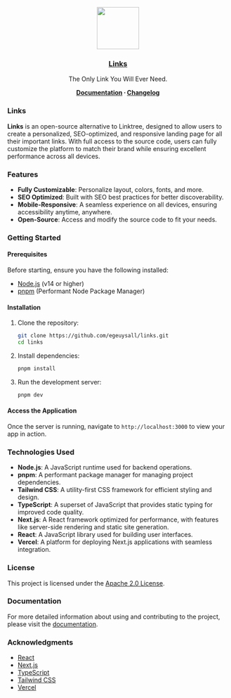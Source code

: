 <p align="center">
  <a href="https://www.links.egeuysal.com/">
    <img src="https://res.cloudinary.com/ddjnqljd8/image/upload/v1743177379/links.png" height="96">
    <h3 align="center">Links</h3>
  </a>
</p>

<p align="center">
  The Only Link You Will Ever Need.
</p>

<p align="center">
  <strong>
    <a href="https://www.links.egeuysal.com/documentation/">Documentation</a> ∙ 
    <a href="https://www.links.egeuysal.com/changelog/">Changelog</a>
  </strong>
</p>

### Links

**Links** is an open-source alternative to Linktree, designed to allow users to create a personalized, SEO-optimized, and responsive landing page for all their important links. With full access to the source code, users can fully customize the platform to match their brand while ensuring excellent performance across all devices.

### Features

- **Fully Customizable**: Personalize layout, colors, fonts, and more.
- **SEO Optimized**: Built with SEO best practices for better discoverability.
- **Mobile-Responsive**: A seamless experience on all devices, ensuring accessibility anytime, anywhere.
- **Open-Source**: Access and modify the source code to fit your needs.

### Getting Started

#### Prerequisites

Before starting, ensure you have the following installed:
- [Node.js](https://nodejs.org/) (v14 or higher)
- [pnpm](https://pnpm.io/) (Performant Node Package Manager)

#### Installation

1. Clone the repository:

   ```bash
   git clone https://github.com/egeuysall/links.git
   cd links
   ```

2. Install dependencies:

   ```bash
   pnpm install
   ```

3. Run the development server:

   ```bash
   pnpm dev
   ```

#### Access the Application

Once the server is running, navigate to `http://localhost:3000` to view your app in action.

### Technologies Used

- **Node.js**: A JavaScript runtime used for backend operations.
- **pnpm**: A performant package manager for managing project dependencies.
- **Tailwind CSS**: A utility-first CSS framework for efficient styling and design.
- **TypeScript**: A superset of JavaScript that provides static typing for improved code quality.
- **Next.js**: A React framework optimized for performance, with features like server-side rendering and static site generation.
- **React**: A JavaScript library used for building user interfaces.
- **Vercel**: A platform for deploying Next.js applications with seamless integration.

### License

This project is licensed under the [Apache 2.0 License](LICENSE).

### Documentation

For more detailed information about using and contributing to the project, please visit the [documentation](https://www.links.egeuysal.com/documentation/).

### Acknowledgments

- [React](https://reactjs.org/)
- [Next.js](https://nextjs.org/)
- [TypeScript](https://www.typescriptlang.org/)
- [Tailwind CSS](https://tailwindcss.com/)
- [Vercel](https://vercel.com/)

